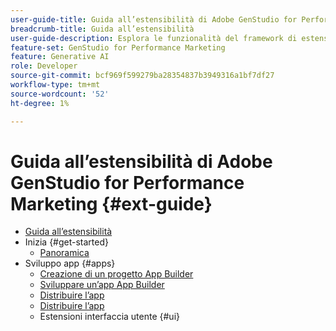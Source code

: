 ```yaml
---
user-guide-title: Guida all’estensibilità di Adobe GenStudio for Performance Marketing
breadcrumb-title: Guida all’estensibilità
user-guide-description: Esplora le funzionalità del framework di estensibilità di Adobe GenStudio for Performance Marketing.
feature-set: GenStudio for Performance Marketing
feature: Generative AI
role: Developer
source-git-commit: bcf969f599279ba28354837b3949316a1bf7df27
workflow-type: tm+mt
source-wordcount: '52'
ht-degree: 1%

---
```



# Guida all’estensibilità di Adobe GenStudio for Performance Marketing {#ext-guide}

+ [Guida all’estensibilità](home.md)
+ Inizia {#get-started}
   + [Panoramica](overview.md)
+ Sviluppo app {#apps}
   + [Creazione di un progetto App Builder](create-project.md)
   + [Sviluppare un’app App Builder](create-app.md)
   + [Distribuire l’app](deploy-app.md)
   + [Distribuire l’app](distribute-app.md)
   + Estensioni interfaccia utente {#ui}
